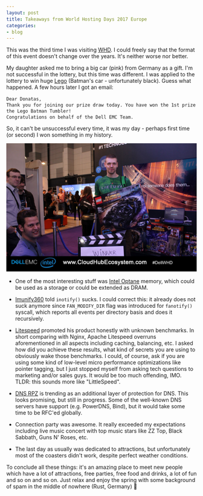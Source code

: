 ```yaml
---
layout: post
title: Takeaways from World Hosting Days 2017 Europe
categories:
- blog
---
```


This was the third time I was visiting [WHD](http://worldhostingdays.com/global/). I could freely say that the format of this event doesn't change over the years. It's neither worse nor better.

My daughter asked me to bring a big car (pink) from Germany as a gift. I'm not successful in the lottery, but this time was different. I was applied to the lottery to win huge [Lego](https://shop.lego.com/de-DE/The-Tumbler-76023) (Batman's car - unfortunately black). Guess what happened. A few hours later I got an email:

```
Dear Donatas,
Thank you for joining our prize draw today. You have won the 1st prize the Lego Batman Tumbler!
Congratulations on behalf of the Dell EMC Team.
```

So, it can't be unsuccessful every time, it was my day - perhaps first time (or second) I won something in my history.

![Winner](/images/whd2017_lego.jpg)

* One of the most interesting stuff was [Intel Optane](http://www.intel.eu/content/www/eu/en/architecture-and-technology/optane-memory.html) memory, which could be used as a storage or could be extended as DRAM.

* [Imunify360](https://imunify360.com/) told `inotify()` sucks. I could correct this: it already does not suck anymore since `FAN_MODIFY_DIR` flag was introduced for `fanotify()` syscall, which reports all events per directory basis and does it recursively.

* [Litespeed](https://www.litespeedtech.com/) promoted his product honestly with unknown benchmarks. In short comparing with Nginx, Apache Litespeed overruns aforementioned in all aspects including caching, balancing, etc. I asked how did you achieve these results, what kind of secrets you are using to obviously wake those benchmarks. I could, of course, ask if you are using some kind of low-level micro performance optimizations like pointer tagging, but I just stopped myself from asking tech questions to marketing and/or sales guys. It would be too much offending, IMO. TLDR: this sounds more like "LittleSpeed".

* [DNS RPZ](https://dnsrpz.info/) is trending as an additional layer of protection for DNS. This looks promising, but still in progress. Some of the well-known DNS servers have support (e.g. PowerDNS, Bind), but it would take some time to be RFC'ed globally.

* Connection party was awesome. It really exceeded my expectations including live music concert with top music stars like ZZ Top, Black Sabbath, Guns N' Roses, etc.

* The last day as usually was dedicated to attractions, but unfortunately most of the coasters didn't work, despite perfect weather conditions.

To conclude all these things: it's an amazing place to meet new people which have a lot of attractions, free parties, free food and drinks, a lot of fun and so on and so on. Just relax and enjoy the spring with some background of spam in the middle of nowhere (Rust, Germany) 🙂

